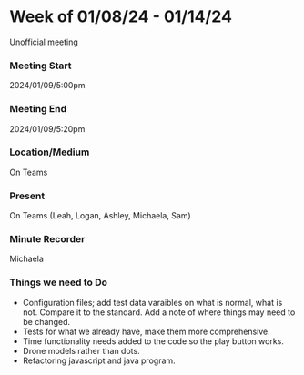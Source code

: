 # Week of 01/08/24 - 01/14/24
Unofficial meeting

### Meeting Start
2024/01/09/5:00pm

### Meeting End
2024/01/09/5:20pm

### Location/Medium
On Teams

### Present
On Teams (Leah, Logan, Ashley, Michaela, Sam)

### Minute Recorder
Michaela 

### Things we need to Do
- Configuration files; add test data varaibles on what is normal, what is not. Compare it to the standard. Add a note of where things may need to be changed.
- Tests for what we already have, make them more comprehensive.
- Time functionality needs added to the code so the play button works.
- Drone models rather than dots.
- Refactoring javascript and java program.
